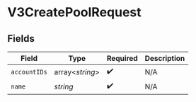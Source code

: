 # V3CreatePoolRequest


## Fields

| Field              | Type               | Required           | Description        |
| ------------------ | ------------------ | ------------------ | ------------------ |
| `accountIDs`       | array<*string*>    | :heavy_check_mark: | N/A                |
| `name`             | *string*           | :heavy_check_mark: | N/A                |